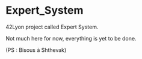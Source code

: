 # Expert_System

42Lyon project called Expert System.

Not much here for now, everything is yet to be done.


(PS : Bisous à Shthevak)
